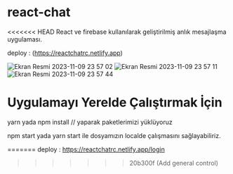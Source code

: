 # react-chat

<<<<<<< HEAD
React ve firebase kullanılarak geliştirilmiş anlık mesajlaşma uygulaması. 

deploy : (https://reactchatrc.netlify.app)

![Ekran Resmi 2023-11-09 23 57 02](https://github.com/Harhat18/react-chat/assets/111196660/3d67f9cf-fee6-427f-82c1-4974f5161033)
![Ekran Resmi 2023-11-09 23 57 11](https://github.com/Harhat18/react-chat/assets/111196660/1be57689-55c5-425f-a457-6041e48ae4c7)
![Ekran Resmi 2023-11-09 23 57 44](https://github.com/Harhat18/react-chat/assets/111196660/1f993ebd-b0e5-452f-a450-ed64f5f8693c)

# Uygulamayı Yerelde Çalıştırmak İçin

yarn 
yada
npm install // yaparak paketlerimizi yüklüyoruz

npm start 
yada 
yarn start ile dosyamızın localde çalışmasını sağlayabiliriz.

=======
deploy : https://reactchatrc.netlify.app/login
>>>>>>> 20b300f (Add general control)

